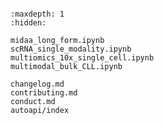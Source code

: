 ```{include} ../README.md
```

```{toctree}
:maxdepth: 1
:hidden:

midaa_long_form.ipynb
scRNA_single_modality.ipynb
multiomics_10x_single_cell.ipynb
multimodal_bulk_CLL.ipynb

changelog.md
contributing.md
conduct.md
autoapi/index

```